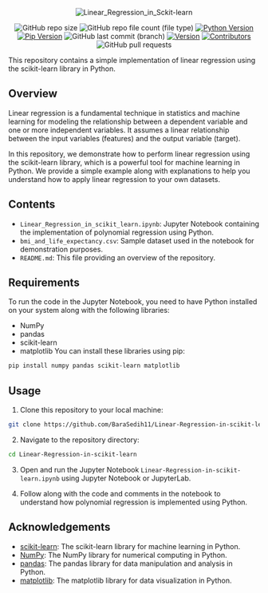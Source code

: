
<div align=center>
  
  ![Linear_Regression_in_Sckit-learn](https://github.com/BaraSedih11/Linear-Regression-in-scikit-learn/assets/98843912/ec4a6dcb-f8c6-4808-b159-bb75eaaf95ba)


   ![GitHub repo size](https://img.shields.io/github/repo-size/BaraSedih11/Linear-Regression-in-scikit-learn) ![GitHub repo file count (file type)](https://img.shields.io/github/directory-file-count/BaraSedih11/Linear-Regression-in-scikit-learn) [![Python Version](https://img.shields.io/badge/python-3.8-blue)](https://www.python.org/downloads/release/python-380/)
[![Pip Version](https://img.shields.io/badge/pip-21.0-orange)](https://pypi.org/project/pip/21.0/)
 ![GitHub last commit (branch)](https://img.shields.io/github/last-commit/BaraSedih11/Linear-Regression-in-scikit-learn/main)
[![Version](https://img.shields.io/badge/version-v1.0.0-blue)](https://github.com/BaraSedih/Linear-Regression-in-scikit-learn/releases/tag/v1.0.0)
[![Contributors](https://img.shields.io/github/contributors/BaraSedih11/Linear-Regression-in-scikit-learn)](https://github.com/BaraSedih11/Linear-Regression-in-scikit-learn/graphs/contributors)
![GitHub pull requests](https://img.shields.io/github/issues-pr-raw/BaraSedih11/Linear-Regression-in-scikit-learn)
  
</div>

This repository contains a simple implementation of linear regression using the scikit-learn library in Python.

## Overview
Linear regression is a fundamental technique in statistics and machine learning for modeling the relationship between a dependent variable and one or more independent variables. It assumes a linear relationship between the input variables (features) and the output variable (target).

In this repository, we demonstrate how to perform linear regression using the scikit-learn library, which is a powerful tool for machine learning in Python. We provide a simple example along with explanations to help you understand how to apply linear regression to your own datasets.

## Contents

- `Linear_Regression_in_scikit_learn.ipynb`: Jupyter Notebook containing the implementation of polynomial regression using Python.
- `bmi_and_life_expectancy.csv`: Sample dataset used in the notebook for demonstration purposes.
- `README.md`: This file providing an overview of the repository.


## Requirements
To run the code in the Jupyter Notebook, you need to have Python installed on your system along with the following libraries:

* NumPy
* pandas
* scikit-learn
* matplotlib
You can install these libraries using pip:

```bash
pip install numpy pandas scikit-learn matplotlib
```

## Usage

1. Clone this repository to your local machine:

```bash
git clone https://github.com/BaraSedih11/Linear-Regression-in-scikit-learn.git
```

2. Navigate to the repository directory:

```bash
cd Linear-Regression-in-scikit-learn
```

3. Open and run the Jupyter Notebook `Linear-Regression-in-scikit-learn.ipynb` using Jupyter Notebook or JupyterLab.

4. Follow along with the code and comments in the notebook to understand how polynomial regression is implemented using Python.


## Acknowledgements

- [scikit-learn](https://scikit-learn.org/): The scikit-learn library for machine learning in Python.
- [NumPy](https://numpy.org/): The NumPy library for numerical computing in Python.
- [pandas](https://pandas.pydata.org/): The pandas library for data manipulation and analysis in Python.
- [matplotlib](https://matplotlib.org/): The matplotlib library for data visualization in Python.
